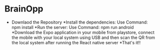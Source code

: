 # BrainOpp
* Downlaod the Repository
*Install the dependencies: 
Use Command: npm install
*Run the server:
Use Command: npm run android
*Download the Expo application in your mobile from playstore, connect the mobile with your local system using USB and then scan the QR from the local system after running the React native server
*That's it!!
